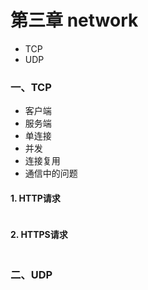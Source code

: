 # 第三章 network
* TCP
* UDP
### 一、TCP
- 客户端
- 服务端
- 单连接
- 并发
- 连接复用
- 通信中的问题

#### 1. HTTP请求
```c

```
#### 2. HTTPS请求
```c

```
### 二、UDP
